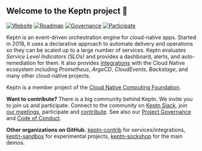 ##  Welcome to the Keptn project 👋

[![Website](https://img.shields.io/static/v1?label=Website&message=keptn.sh&color=blue)](https://keptn.sh/)
[![Roadmap](https://img.shields.io/static/v1?label=Roadmap&message=public&color=green)](https://github.com/orgs/keptn/projects/1)
[![Governance](https://img.shields.io/static/v1?label=Governance&message=process&color=yellow)](https://github.com/keptn/keptn/blob/master/GOVERNANCE.md)
[![Participate](https://img.shields.io/static/v1?label=Contributing&message=guide&color=blue)](https://keptn.sh/community/)

Keptn is an event-driven orchestration engine for cloud-native apps.
Started in 2018,
it uses a declarative approach to automate delivery and operations
so they can be scaled up to a large number of services.
Keptn evaluates _Service Level Indicators (SLOs)_ and provides a dashboard, alerts, and auto-remediation for them.
It also provides [integrations](https://keptn.sh/docs/integrations/)
with the Cloud Native ecosystem 
including _Prometheus_, _ArgoCD_, _CloudEvents_, _Backstage_,
and many other cloud-native projects.

Keptn is a member project of the [Cloud Native Computing Foundation](https://cncf.io).

**Want to contribute?**
There is a big community behind Keptn.
We invite you to join us and participate. 
Connect to the community on
[Keptn Slack](https://keptn.sh/community/#slack),
join [our meetings](https://keptn.sh/community/#meetings),
participate and [contribute](https://keptn.sh/community/contributing/).
See also our 
[Project Governance](https://github.com/keptn/keptn/blob/master/GOVERNANCE.md) and
[Code of Conduct](https://github.com/keptn/.github/blob/main/CODE_OF_CONDUCT.md).

**Other organizations on GitHub.**
[keptn-contrib](https://github.com/keptn-contrib) for services/integrations,
[keptn-sandbox](https://github.com/keptn-sandbox) for experimental projects,
[keptn-sockshop](https://github.com/keptn-sockshop) for the main demos.
